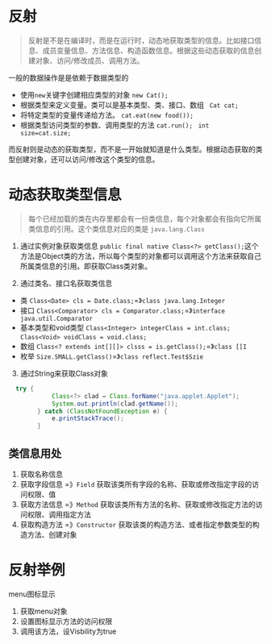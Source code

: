 # 反射
> 反射是不是在编译时，而是在运行时，动态地获取类型的信息。比如接口信息、成员变量信息、方法信息、构造函数信息。根据这些动态获取的信息创建对象、访问/修改成员、调用方法。

一般的数据操作是是依赖于数据类型的
- 使用`new`关键字创建相应类型的对象                     `new Cat();`
- 根据类型来定义变量。类可以是基本类型、类、接口、数组      ` Cat cat;`
- 将特定类型的变量传递给方法。                          `cat.eat(new food());`
- 根据类型访问类型的参数、调用类型的方法                  `cat.run();` ` int size=cat.size;`

而反射则是动态的获取类型，而不是一开始就知道是什么类型。根据动态获取的类型创建对象，还可以访问/修改这个类型的信息。

# 动态获取类型信息
> 每个已经加载的类在内存里都会有一份类信息，每个对象都会有指向它所属类信息的引用。这个类信息对应的类是 `java.lang.Class`

1. 通过实例对象获取类信息
`public final native Class<?> getClass();`这个方法是Object类的方法，所以每个类型的对象都可以调用这个方法来获取自己所属类信息的引用。即获取Class类对象。

2. 通过类名、接口名获取类信息
- 类
 `Class<Date> cls = Date.class;`=》`class java.lang.Integer`
- 接口
 `Class<Comparator> cls = Comparator.class;`=》`interface java.util.Comparator`
- 基本类型和void类型
 `Class<Integer> integerClass = int.class;`
 `Class<Void> voidClass = void.class;`
- 数组
 `Class<? extends int[][]> clsss = is.getClass();`=》`class [[I`
- 枚举
  `Size.SMALL.getClass()`=》`class reflect.Test$Szie`

3. 通过String来获取Class对象
```java
  try {
            Class<?> clad = Class.forName("java.applet.Applet");
            System.out.println(clad.getName());
        } catch (ClassNotFoundException e) {
            e.printStackTrace();
        } 
```
## 类信息用处
1. 获取名称信息
2. 获取字段信息 =》`Field`  获取该类所有字段的名称、获取或修改指定字段的访问权限、值
3. 获取方法信息 =》`Method` 获取该类所有方法的名称、获取或修改指定方法的访问权限、调用指定方法
4. 获取构造方法 =》`Constructor`  获取该类的构造方法、或者指定参数类型的构造方法、创建对象

# 反射举例
menu图标显示
1. 获取menu对象
2. 设置图标显示方法的访问权限
3. 调用该方法，设Visbility为true
